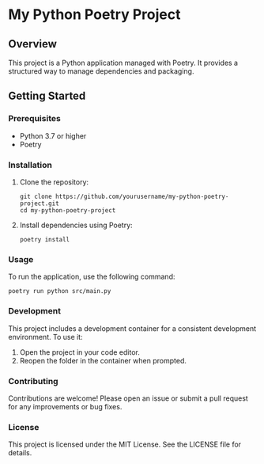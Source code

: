 # My Python Poetry Project

## Overview
This project is a Python application managed with Poetry. It provides a structured way to manage dependencies and packaging.

## Getting Started

### Prerequisites
- Python 3.7 or higher
- Poetry

### Installation
1. Clone the repository:
   ```
   git clone https://github.com/yourusername/my-python-poetry-project.git
   cd my-python-poetry-project
   ```

2. Install dependencies using Poetry:
   ```
   poetry install
   ```

### Usage
To run the application, use the following command:
```
poetry run python src/main.py
```

### Development
This project includes a development container for a consistent development environment. To use it:
1. Open the project in your code editor.
2. Reopen the folder in the container when prompted.

### Contributing
Contributions are welcome! Please open an issue or submit a pull request for any improvements or bug fixes.

### License
This project is licensed under the MIT License. See the LICENSE file for details.